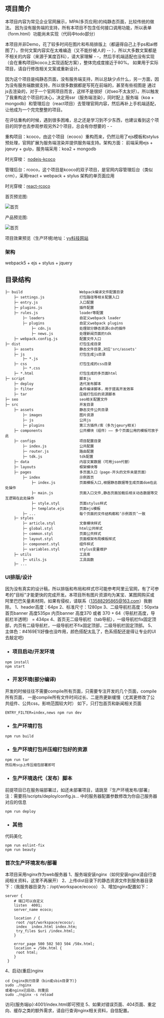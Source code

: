 ## 项目简介
本项目内容为常见企业官网展示，MPA(多页应用)的纯静态页面，比较传统的做法。
因为没有服务端的支持，所有本项目不包含任何接口调用功能，所以表单（form.html）功能尚未实现（代码中todo部分）

本项目并非Demo，花了较多时间在图片和布局排版上（都逼得自己上手ps和ai修图了），奈何文案内容实在太难编造（又不能抄被人的 -- ），所以大多数文案都是
不相关的内容（来源于某度百科），请大家理解 - -，然后手机端适配也没有实现（会在重构项目kcoco上实现适配方案），整体完成度接近于80%。
如果用于实际项目，请自行修改相关文案或重新设计。

因为这个项目是纯静态页面，没有服务端支持，所以总缺少点什么，另一方面，因为没有服务端数据支持，所以很多数据都是写死在前端的，甚至有些视图是
通过js去渲染的，对于一个官网项目而言，这样不是很好（对seo不太友好）。所以触发了我重构这个项目的决心，决定用ssr（服务端渲染），同时配上
服务端（koa + mongodb）和管理后台（react项目）去管理官网内容，然后再补上手机端适配，让他成为一个完完整整的项目。

在评估重构的时候，遇到很多困难，总之还是学习到不少东西，也建议看到这个项目的同学也去参观参观另外2个项目，总会有你想要的 - -

重构项目：kcoco，由这个项目（ecoco）重构而来，仍然沿用了ejs模板和stylus预处理，官网扩展为服务端渲染并提供服务端支持。架构方面：
前端采用ejs + jqeury + gulp，服务端采用：koa2 + mongodb

时光穿梭： [nodejs-kcoco](https://github.com/guyang66/gy-nodejs-kcoco)

管理后台：rcoco，这个项目是kcoco的双子项目，是官网内容管理后台（类似crm），采用react + webpack + stylus 架构的单页面应用

时光穿梭：[react-rcoco](https://github.com/guyang66/gy-react-rcoco)


首页预览图:

![首页](/src/assets/preview/index.gif)

产品预览图:

![首页](/src/assets/preview/product.gif)

项目效果预览（生产环境)地址：[yy科技网站](http://121.40.230.6:4001/)

### 架构

webpack5 + ejs + stylus + jquery

## 目录结构

```
├─ build                          Webpack编译文件配置目录
    ├─ settings.js                打包路径等相关配置入口
    ├─ entry.js                   入口配置
    ├─ plugins.js                 插件配置
    ├─ rules.js                   loader等配置
        ├─ loaders                自定义webpack loader
        ├─ plugins                自定义webpack plugins
            ├─ cdn.js             处理部分静态资源cdn的插件
            ├─ news.js            处理新闻页面的tdk
    ├─ webpack.config.js          配置文件入口
├─ dist                           打包生成目录
    ├─ assets                     静态文件目录,对应'src/assets'
    ├─ js                         打包生成js目录
        ├─ *.js
    ├─ css                        打包生成的css目录
        ├─ *.css
    ├─ *.html                     打包生成的多页面html
├─ script                         脚本js
	├─ deploy                     迭代发布脚本
    ├─ filter                     条件编译脚本，用于提高开发效率
    ├─ tar                        压缩打包后的资源脚本
├─ seo                            seo相关配置文件
├─ src                            开发目录
    ├─ assets                     静态文件公共目录
        ├─ images                 图片资源  
        ├─ js                     公共js
        ├─ plugins                第三方插件/库（多为jqeury相关）
    ├─ components                 公共模块（组件）—— 多个页面公用的模板可放于此
    ├─ configs                    项目配置目录
        ├─ index.js               公共配置
        ├─ router.js              路由配置
        ├─ tdk.js                 tdk配置
    ├─ data                       内容文案数据（可用json代替）
    ├─ layouts                    框架模块等
    ├─ pages                      多页面入口（page-开头的文件夹是页面）
        ├─ index                  示例首页
            ├─ index.js           页面模板入口,根据静态数据等生成页面dom在此处操作
            ├─ main.js            页面入口文件,静态页面加载后相关动态数据等交互逻辑在此处操作
            ├─ style.styl         页面stylus样式
            ├─ template.ejs       页面ejs模板
        ├─ ...                    每个页面的文件结构都和‘示例首页’一致
    ├─ styles  
        ├─ article.styl           文章模块样式                   
        ├─ global.styl            html公共样式
        ├─ common.styl            页面公共样式
        ├─ layout.styl            页面框架布局模板样式
        ├─ component.styl         组件样式
        ├─ variables.styl         stylus变量维护
    ├─ utils                      工具库
        ├─ utils.js               工具函数
    ├─ ...
```

### UI排版/设计
因为没有真实的设计稿，所以排版和布局和样式尽可能参考阿里云官网，有了可参考的"目标"才能更快的完成开发。本项目所有图片资源均为某宝、某图网购买或
阿里巴巴矢量素材网，如果有侵权，请联系（13588295865@163.com）我删除。
1、header高度：64px
2、标准尺寸：1280px
3、二级导航栏高度：50pxta
    首页banner 高度535px
    内页banner 高度370 或者 370 + 64（导航栏高度，导航栏半透明） = 434px
4、首页无二级导航栏（tab导航），一级导航栏fix固定顶部，内页有二级导航栏，一级导航栏不fix固定顶部，二级导航栏固定顶部。
5、主体色：#4169E1(好像也没咋用，颜色搭配太乱了，色系搭配还是得让专业的UI去敲定吧)

- ### 项目启动/开发环境
```
npm install
npm start
```
- ### 开发环境(部分编译)
开发的时候往往不需要compile所有页面，只需要专注开发的几个页面，compile所有页面，
一是compile所有文件时间过长、二是热更新缓慢（尤其更修改了公共组件、公共css，影响范围较大时）
如下，只打包首页和新闻相关页面
```
ENTRY_FILTER=index,news npm run dev
```
- ### 生产环境打包
```
npm run build
```
- ### 生产环境打包并压缩打包好的资源
```
npm run tar
然后用scp上传压缩包部署即可
```

- ### 生产环境迭代（发布）脚本
前提项目已在服务端部署过，如还未部署项目，请跳至『生产环境发布/部署』
注：需要将/scripts/deploy/config.js... 中的服务器配置参数修改为你自己服务器对应的信息

```
npm run deploy
```
- ### 其他
代码美化
```
npm run eslint-fix
npm run beauty
```

### 首次生产环境发布/部署
本项目采用nginx作为web服务器
1、服务端安装nginx（如何安装nginx请自行查阅相关资料，这里不再展开）
2、上传dist目录下的静态资源文件到服务器目录下：（我服务器目录为：/opt/workspace/ecoco）
3、增加nginx配置如下：
```
server {
    # 端口可以自定义
    listen  4001;
    server_name ecoco;

    location / {
     root /opt/workspace/ecoco/;
     index  index.html index.htm;
     try_files $uri /index.html;
    }

    error_page 500 502 503 504 /50x.html;
    location = /50x.html {
     root html;
    }
 }
 ```
4、启动(重启)nginx
```
cd {nginx执行目录（bin或sbin目录下）}
sudo ./nginx 
或者nginx已启动，则重启
sudo ./nginx -s reload

```
访问{服务端ip}:4001/index.html即可预览
5、如果对错误页面、404页面、重定向、缓存之类的额外需求，请自行查询nginx相关资料，自信配置。
